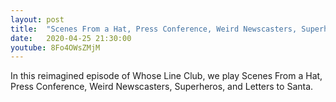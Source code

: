 ```yaml
---
layout: post
title:  "Scenes From a Hat, Press Conference, Weird Newscasters, Superheros, and Letters to Santa"
date:   2020-04-25 21:30:00
youtube: 8Fo4OWsZMjM
---
```


In this reimagined episode of Whose Line Club, we play Scenes From a Hat, Press Conference, Weird Newscasters, Superheros, and Letters to Santa.